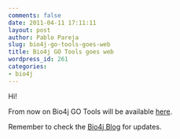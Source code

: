 ```yaml
---
comments: false
date: 2011-04-11 17:11:11
layout: post
author: Pablo Pareja
slug: bio4j-go-tools-goes-web
title: Bio4j GO Tools goes web
wordpress_id: 261
categories:
- bio4j
---
```


Hi!

From now on Bio4j GO Tools will be available [here](http://blog.bio4j.com/2011/04/bio4j-go-tools-goes-web/).

Remember to check the [Bio4j Blog](blog.bio4j.com) for updates.

